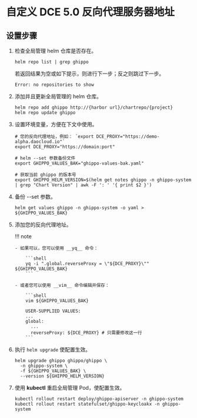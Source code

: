 # 自定义 DCE 5.0 反向代理服务器地址

## 设置步骤

1.  检查全局管理 helm 仓库是否存在。

    ```shell
    helm repo list | grep ghippo
    ```

    若返回结果为空或如下提示，则进行下一步；反之则跳过下一步。

    ```none
    Error: no repositories to show
    ```

2.  添加并且更新全局管理的 helm 仓库。

    ```shell
    helm repo add ghippo http://{harbor url}/chartrepo/{project}
    helm repo update ghippo
    ```

3.  设置环境变量，方便在下文中使用。

    ```shell
    # 您的反向代理地址，例如： `export DCE_PROXY="https://demo-alpha.daocloud.io"` 
    export DCE_PROXY="https://domain:port"

    # helm --set 参数备份文件
    export GHIPPO_VALUES_BAK="ghippo-values-bak.yaml"

    # 获取当前 ghippo 的版本号
    export GHIPPO_HELM_VERSION=$(helm get notes ghippo -n ghippo-system | grep "Chart Version" | awk -F ': ' '{ print $2 }')
    ```

4.  备份 --set 参数。

    ```shell
    helm get values ghippo -n ghippo-system -o yaml > ${GHIPPO_VALUES_BAK}
    ```

5.  添加您的反向代理地址。

    !!! note

        - 如果可以，您可以使用 __yq__ 命令：

            ```shell
            yq -i ".global.reverseProxy = \"${DCE_PROXY}\"" ${GHIPPO_VALUES_BAK}
            ```

        - 或者您可以使用 __vim__ 命令编辑并保存：

            ```shell
            vim ${GHIPPO_VALUES_BAK}

            USER-SUPPLIED VALUES:
            ...
            global:
              ...
              reverseProxy: ${DCE_PROXY} # 只需要修改这一行
            ```

6.  执行 `helm upgrade` 使配置生效。

    ```shell
    helm upgrade ghippo ghippo/ghippo \
      -n ghippo-system \
      -f ${GHIPPO_VALUES_BAK} \
      --version ${GHIPPO_HELM_VERSION}
    ```

7.  使用 __kubectl__ 重启全局管理 Pod，使配置生效。

    ```shell
    kubectl rollout restart deploy/ghippo-apiserver -n ghippo-system
    kubectl rollout restart statefulset/ghippo-keycloakx -n ghippo-system
    ```
